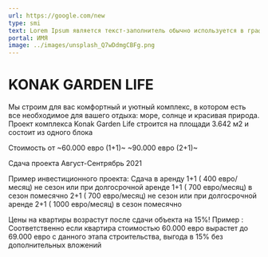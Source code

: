 ```yaml
---
url: https://google.com/new
type: smi
text: Lorem Ipsum является текст-заполнитель обычно используется в графических, печать и издательской индустрии
portal: ИМЯ
image: ../images/unsplash_Q7wDdmgCBFg.png
---
```


# KONAK GARDEN LIFE

Мы строим для вас комфортный и уютный комплекс, в котором есть все необходимое для вашего отдыха: море, солнце и красивая природа. Проект комплекса Konak Garden Life строится на площади 3.642 м2 и состоит из одного блока

Стоимость от
~60.000 евро (1+1)~
~90.000 евро (2+1)~

Сдача проекта Август-Сентрябрь 2021

Пример инвестиционного проекта:
Сдача в аренду
1+1 ( 400 евро/месяц) не сезон или при долгосрочной аренде
1+1 ( 700 евро/месяц) в сезон помесячно
2+1 ( 700 евро/месяц) не сезон или при долгосрочной аренде
2+1 ( 1000 евро/месяц) в сезон помесячно

Цены на квартиры возрастут после сдачи объекта на 15%!
Пример : Соответственно если квартира стоимостью 60.000 евро вырастет до 69.000 евро с данного этапа строительства, выгода в 15% без дополнительных вложений